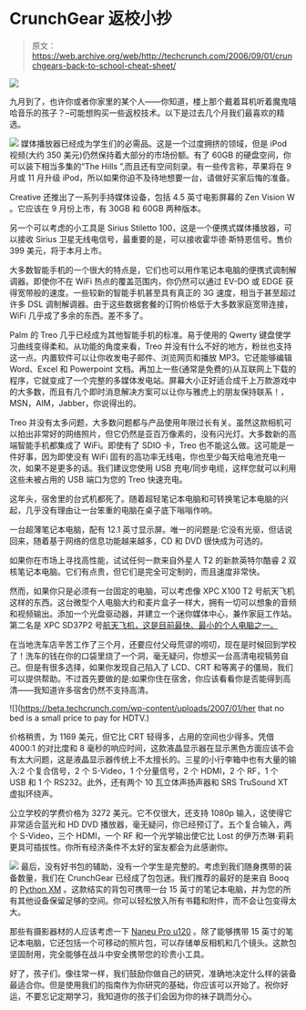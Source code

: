 # CrunchGear 返校小抄

> 原文：<https://web.archive.org/web/http://techcrunch.com/2006/09/01/crunchgears-back-to-school-cheat-sheet/>

![](img/b7d7dd080271384bacbaae6c59ec355c.png)

九月到了，也许你或者你家里的某个人——你知道，楼上那个戴着耳机听着魔鬼嘻哈音乐的孩子？–可能想购买一些返校技术。以下是过去几个月我们最喜欢的精选。

![](img/174565adceb843ef516dcd07c17187e9.png)
媒体播放器已经成为学生们的必需品。这是一个过度拥挤的领域，但是 iPod 视频(大约 350 美元)仍然保持着大部分的市场份额。有了 60GB 的硬盘空间，你可以装下相当多集的“The Hills ”,而且还有空间刻录。有一些传言称，苹果将在 9 月或 11 月升级 iPod，所以如果你迫不及待地想要一台，请做好买家后悔的准备。

Creative 还推出了一系列手持媒体设备，包括 4.5 英寸电影屏幕的 Zen Vision W 。它应该在 9 月份上市，有 30GB 和 60GB 两种版本。

另一个可以考虑的小工具是 Sirius Stiletto 100，这是一个便携式媒体播放器，可以接收 Sirius 卫星无线电信号，最重要的是，可以接收霍华德·斯特恩信号。售价 399 美元，将于本月上市。

大多数智能手机的一个很大的特点是，它们也可以用作笔记本电脑的便携式调制解调器。即使你不在 WiFi 热点的覆盖范围内，你仍然可以通过 EV-DO 或 EDGE 获得宽带般的速度。一些较新的智能手机甚至具有真正的 3G 速度，相当于甚至超过许多 DSL 调制解调器。由于这些数据套餐的订购价格低于大多数家庭宽带连接，WiFi 几乎成了多余的东西。差不多了。

Palm 的 Treo 几乎已经成为其他智能手机的标准。易于使用的 Qwerty 键盘使学习曲线变得柔和。从功能的角度来看，Treo 并没有什么不好的地方，粉丝也支持这一点。内置软件可以让你收发电子邮件、浏览网页和播放 MP3。它还能够编辑 Word、Excel 和 Powerpoint 文档。再加上一些(通常是免费的)从互联网上下载的程序，它就变成了一个完整的多媒体发电站。屏幕大小正好适合成千上万款游戏中的大多数，而且有几个即时消息解决方案可以让你与雅虎上的朋友保持联系！，MSN，AIM，Jabber，你说得出的。

Treo 并没有太多问题，大多数问题都与产品使用年限过长有关。虽然这款相机可以拍出非常好的网络照片，但它仍然是亚百万像素的，没有闪光灯。大多数新的高端智能手机都集成了 WiFi。即使有了 SDIO 卡，Treo 也不能这么做。这可能是一件好事，因为即使没有 WiFi 固有的高功率无线电，你也至少每天给电池充电一次，如果不是更多的话。我们建议您使用 USB 充电/同步电缆，这样您就可以利用这些未被占用的 USB 端口为您的 Treo 快速充电。

这年头，宿舍里的台式机都死了。随着超轻笔记本电脑和可转换笔记本电脑的兴起，几乎没有理由让一台笨重的电脑在桌子底下嗡嗡作响。

一台超薄笔记本电脑，配有 12.1 英寸显示屏。唯一的问题是:它没有光驱，但话说回来，随着基于网络的信息功能越来越多，CD 和 DVD 很快成为可选的。

如果你在市场上寻找高性能，试试任何一款来自外星人 T2 的新款英特尔酷睿 2 双核笔记本电脑。它们有点贵，但它们是完全可定制的，而且速度非常快。

然而，如果你只是必须有一台固定的电脑，可以考虑像 XPC X100 T2 号航天飞机这样的东西。这台微型个人电脑大约和麦片盒子一样大，拥有一切可以想象的音频和视频输出。添加一个光盘驱动器，并建立一个迷你媒体中心，兼作家庭工作站。第二名是 XPC SD37P2 号[航天飞机，这是目前最快、最小的个人电脑之一。](https://web.archive.org/web/20191109081018/http://crunchgear.com/2006/08/21/shuttle-xpc-sd37p2-fastest-small-form-factor-pc/)

在当地洗车店辛苦工作了三个月，还要应付父母荒谬的唠叨，现在是时候回到学校了！洗车的钱在你的口袋里烧了一个洞，毫无疑问，你想买一台高清电视犒劳自己。但是有很多选择，如果你发现自己陷入了 LCD、CRT 和等离子的僵局，我们可以提供帮助。不过首先要做的是:如果你住在宿舍，你应该看看你是否能得到高清——我知道许多宿舍仍然不支持高清。

![](https://beta.techcrunch.com/wp-content/uploads/2007/01/her that no bed is a small price to pay for HDTV.</root>)

价格稍贵，为 1169 美元，但它比 CRT 轻得多，占用的空间也少得多。凭借 4000:1 的对比度和 8 毫秒的响应时间，这款液晶显示器在显示黑色方面应该不会有太大问题，这是液晶显示器传统上不太擅长的。三星的小行李箱中也有大量的输入:2 个复合信号，2 个 S-Video，1 个分量信号，2 个 HDMI，2 个 RF，1 个 USB 和 1 个 RS232。此外，还有两个 10 瓦立体声扬声器和 SRS TruSound XT 虚拟环绕声。

公立学校的学费价格为 3272 美元。它不仅很大，还支持 1080p 输入，这使得它非常适合蓝光和 HD DVD 播放器，毫无疑问，你已经预订了。五个复合输入，两个 S-Video，三个 HDMI，一个 RF 和一个光学输出使它比 Lost 的伊万杰琳·莉莉更具可插拔性。你所有经济条件不太好的室友都会为此感谢你。

![](img/8bd50bc34ac62d34e7cf2c554fbb3c6c.png)
最后，没有好书包的辅助，没有一个学生是完整的。考虑到我们随身携带的装备数量，我们在 CrunchGear 已经成了包包迷。我们推荐的最好的是来自 Booq 的 [Python XM](https://web.archive.org/web/20191109081018/http://www.booqbags.com/Detail.bok?no=456) 。这款结实的背包可携带一台 15 英寸的笔记本电脑，并为您的所有其他设备保留足够的空间。你可以轻松放入所有书籍和附件，而不会让包变得太大。

那些有摄影器材的人应该考虑一下 [Naneu Pro u120](https://web.archive.org/web/20191109081018/http://crunchgear.com/2006/08/28/naneu-pro-u120-battle-approved/) 。除了能够携带 15 英寸的笔记本电脑，它还包括一个可移动的照片包，可以存储单反相机和几个镜头。这款包坚固耐用，完全能够在战斗中安全携带您的珍贵小工具。

好了，孩子们。像往常一样，我们鼓励你做自己的研究，准确地决定什么样的装备最适合你。但是使用我们的指南作为你研究的基础，你应该可以开始了。祝你好运，不要忘记定期学习，我知道你的孩子们会因为你的袜子跳而分心。